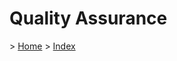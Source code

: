 
<h1>Quality Assurance</h1>

<p>> <a href="../../../README.md">Home</a> > <a href="./index.md">Index</a></p>

</br>
